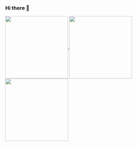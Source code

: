 ### Hi there 👋

<a href="https://github.com/uluckystar">
  <img height=200 align="center" src="https://github-readme-stats-orpin-iota-81.vercel.app/api?username=uluckystar&theme=ambient_gradient&locale=cn" />
</a>
<a href="https://github.com/uluckystar">
  <img height=200 align="center" src="https://github-readme-stats-orpin-iota-81.vercel.app/api/top-langs/?username=uluckystar&theme=ambient_gradient&locale=cn&langs_count=10" />
</a>

<a href="https://github.com/uluckystar/jenkinsDemo">
  <img height=200 align="center" src="https://github-readme-stats-orpin-iota-81.vercel.app/api/pin/?username=uluckystar&repo=jenkinsDemo&theme=ambient_gradient&locale=cn" />
</a>




<!--
**uluckystar/uluckystar** is a ✨ _special_ ✨ repository because its `README.md` (this file) appears on your GitHub profile.

Here are some ideas to get you started:

- 🔭 I’m currently working on ...
- 🌱 I’m currently learning ...
- 👯 I’m looking to collaborate on ...
- 🤔 I’m looking for help with ...
- 💬 Ask me about ...
- 📫 How to reach me: ...
- 😄 Pronouns: ...
- ⚡ Fun fact: ...
-->
